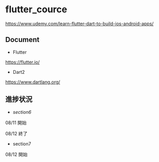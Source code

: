 # flutter_cource

https://www.udemy.com/learn-flutter-dart-to-build-ios-android-apps/

## Document
- Flutter

https://flutter.io/

- Dart2

https://www.dartlang.org/

## 進捗状況
- _section6_

08/11 開始

08/12 終了

- section7

08/12 開始
